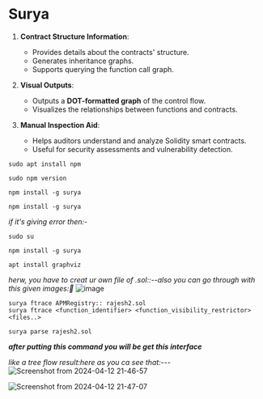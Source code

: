 # Surya

1. **Contract Structure Information**:
    - Provides details about the contracts' structure.
    - Generates inheritance graphs.
    - Supports querying the function call graph.

2. **Visual Outputs**:
    - Outputs a **DOT-formatted graph** of the control flow.
    - Visualizes the relationships between functions and contracts.

3. **Manual Inspection Aid**:
    - Helps auditors understand and analyze Solidity smart contracts.
    - Useful for security assessments and vulnerability detection.


```
sudo apt install npm
```
```
sudo npm version
```


```
npm install -g surya
```
```
npm install -g surya
```
*if it's giving error then:-*
```
sudo su
```

```
npm install -g surya
```

```
apt install graphviz
```

*herw, you have to creat ur own file of .sol::--also you can go through with this given images:🔲*
![image](https://github.com/Rjesh2006/Solidity_Smart_Contract_Analysis_Tools_and_Techniques/assets/143868643/0bfc85fc-7e87-4191-be26-fd3118c0792f)


```
surya ftrace APMRegistry:: rajesh2.sol
surya ftrace <function_identifier> <function_visibility_restrictor> <files..>
```


```
surya parse rajesh2.sol
```
***after putting this command you will be get this interface***

*like a tree flow result:here as you ca see that:---*
![Screenshot from 2024-04-12 21-46-57](https://github.com/Rjesh2006/Solidity_Smart_Contract_Analysis_Tools_and_Techniques/assets/143868643/3de5e8f7-fe9d-494c-bf65-8a473184b7ef)

![Screenshot from 2024-04-12 21-47-07](https://github.com/Rjesh2006/Solidity_Smart_Contract_Analysis_Tools_and_Techniques/assets/143868643/0d27b06d-283d-4108-9a36-344ba5761009)
